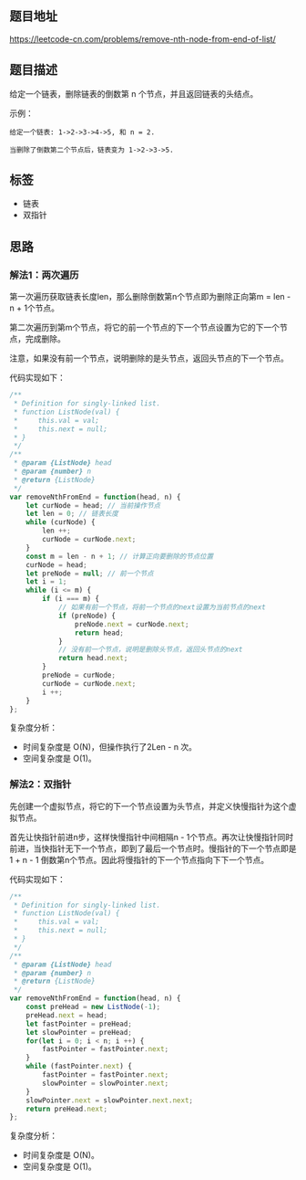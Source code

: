 ## 题目地址

https://leetcode-cn.com/problems/remove-nth-node-from-end-of-list/

## 题目描述

给定一个链表，删除链表的倒数第 n 个节点，并且返回链表的头结点。

示例：
```
给定一个链表: 1->2->3->4->5, 和 n = 2.

当删除了倒数第二个节点后，链表变为 1->2->3->5.
```

## 标签

- 链表
- 双指针

## 思路

### 解法1：两次遍历

第一次遍历获取链表长度len，那么删除倒数第n个节点即为删除正向第m = len - n + 1个节点。

第二次遍历到第m个节点，将它的前一个节点的下一个节点设置为它的下一个节点，完成删除。

注意，如果没有前一个节点，说明删除的是头节点，返回头节点的下一个节点。

代码实现如下：
```javascript
/**
 * Definition for singly-linked list.
 * function ListNode(val) {
 *     this.val = val;
 *     this.next = null;
 * }
 */
/**
 * @param {ListNode} head
 * @param {number} n
 * @return {ListNode}
 */
var removeNthFromEnd = function(head, n) {
    let curNode = head; // 当前操作节点
    let len = 0; // 链表长度
    while (curNode) {
        len ++;
        curNode = curNode.next;
    }
    const m = len - n + 1; // 计算正向要删除的节点位置
    curNode = head;
    let preNode = null; // 前一个节点
    let i = 1;
    while (i <= m) {
        if (i === m) {
            // 如果有前一个节点，将前一个节点的next设置为当前节点的next
            if (preNode) {
                preNode.next = curNode.next;
                return head;
            }
            // 没有前一个节点，说明是删除头节点，返回头节点的next
            return head.next;
        }
        preNode = curNode;
        curNode = curNode.next;
        i ++;
    }
};
```

复杂度分析：

- 时间复杂度是 O(N)，但操作执行了2Len - n 次。
- 空间复杂度是 O(1)。

### 解法2：双指针

先创建一个虚拟节点，将它的下一个节点设置为头节点，并定义快慢指针为这个虚拟节点。

首先让快指针前进n步，这样快慢指针中间相隔n - 1个节点。再次让快慢指针同时前进，当快指针无下一个节点，即到了最后一个节点时。慢指针的下一个节点即是1 + n - 1 倒数第n个节点。因此将慢指针的下一个节点指向下下一个节点。

代码实现如下：
```javascript
/**
 * Definition for singly-linked list.
 * function ListNode(val) {
 *     this.val = val;
 *     this.next = null;
 * }
 */
/**
 * @param {ListNode} head
 * @param {number} n
 * @return {ListNode}
 */
var removeNthFromEnd = function(head, n) {
    const preHead = new ListNode(-1);
    preHead.next = head;
    let fastPointer = preHead;
    let slowPointer = preHead;
    for(let i = 0; i < n; i ++) {
        fastPointer = fastPointer.next;
    }
    while (fastPointer.next) {
        fastPointer = fastPointer.next;
        slowPointer = slowPointer.next;
    }
    slowPointer.next = slowPointer.next.next;
    return preHead.next;
};
```

复杂度分析：

- 时间复杂度是 O(N)。
- 空间复杂度是 O(1)。
